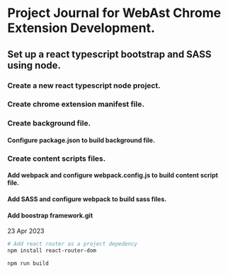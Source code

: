 # Project Journal for WebAst Chrome Extension Development.

## Set up a react typescript bootstrap and SASS using node.

### Create a new react typescript node project.

### Create chrome extension manifest file.

### Create background file.

#### Configure package.json to build background file.

### Create content scripts files.

#### Add webpack and configure webpack.config.js to build content script file.

#### Add SASS and configure webpack to build sass files.

#### Add boostrap framework.git 


23 Apr 2023

```bash
# Add react router as a project depedency
npm install react-router-dom
```



```Create development build
npm run build
```